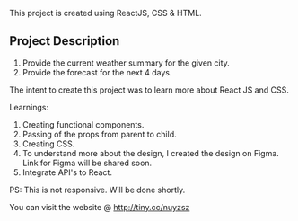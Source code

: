 This project is created using ReactJS, CSS & HTML. 

## Project Description
1. Provide the current weather summary for the given city.
2. Provide the forecast for the next 4 days. 

The intent to create this project was to learn more about React JS and CSS. 

Learnings: 
1. Creating functional components.
2. Passing of the props from parent to child.
3. Creating CSS. 
4. To understand more about the design, I created the design on Figma. Link for Figma will be shared soon.
5. Integrate API's to React.

PS: This is not responsive. Will be done shortly.

You can visit the website @ http://tiny.cc/nuyzsz